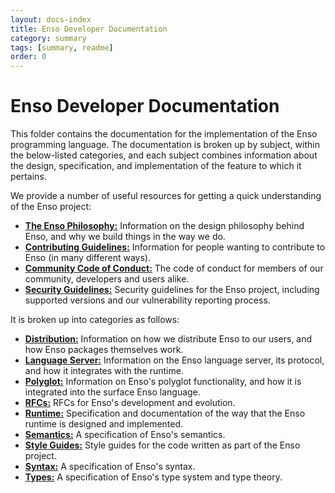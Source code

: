 ```yaml
---
layout: docs-index
title: Enso Developer Documentation
category: summary
tags: [summary, readme]
order: 0
---
```


# Enso Developer Documentation
This folder contains the documentation for the implementation of the Enso
programming language. The documentation is broken up by subject, within the
below-listed categories, and each subject combines information about the
design, specification, and implementation of the feature to which it pertains.

We provide a number of useful resources for getting a quick understanding of
the Enso project:

- [**The Enso Philosophy:**](./enso-philosophy.md) Information on the design
  philosophy behind Enso, and why we build things in the way we do.
- [**Contributing Guidelines:**](./CONTRIBUTING.md) Information for people
  wanting to contribute to Enso (in many different ways).
- [**Community Code of Conduct:**](./CODE_OF_CONDUCT.md) The code of conduct for
  members of our community, developers and users alike.
- [**Security Guidelines:**](./SECURITY.md) Security guidelines for the Enso
  project, including supported versions and our vulnerability reporting process.

It is broken up into categories as follows:

- [**Distribution:**](./distirbution) Information on how we distribute Enso to
  our users, and how Enso packages themselves work.
- [**Language Server:**](./language-server) Information on the Enso language
  server, its protocol, and how it integrates with the runtime.
- [**Polyglot:**](./polyglot) Information on Enso's polyglot functionality, and
  how it is integrated into the surface Enso language.
- [**RFCs:**](./rfcs) RFCs for Enso's development and evolution.
- [**Runtime:**](./runtime) Specification and documentation of the way that the
  Enso runtime is designed and implemented.
- [**Semantics:**](./semantics) A specification of Enso's semantics.
- [**Style Guides:**](./style-guide) Style guides for the code written as part
  of the Enso project.
- [**Syntax:**](./syntax) A specification of Enso's syntax.
- [**Types:**](./types) A specification of Enso's type system and type theory.
